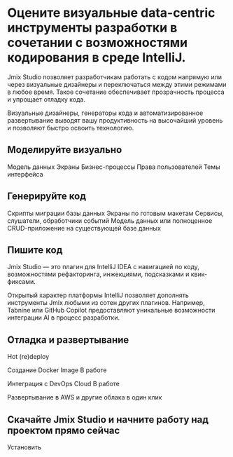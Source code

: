 # Оцените визуальные data-centric инструменты разработки в сочетании с возможностями кодирования в среде IntelliJ.

Jmix Studio позволяет разработчикам работать с кодом напрямую или через визуальные дизайнеры и переключаться между этими режимами в любое время. Такое сочетание обеспечивает прозрачность процесса и упрощает отладку кода.

Визуальные дизайнеры, генераторы кода и автоматизированное развертывание выводят вашу продуктивность на высочайший уровень и позволяют быстро освоить технологию.

## Моделируйте визуально

Модель данных
Экраны
Бизнес-процессы 
Права пользователей
Темы интерфейса

## Генерируйте код
Скрипты миграции базы данных
Экраны по готовым макетам
Сервисы, слушатели, обработчики событий
Модель данных или полноценное CRUD-приложение на существующей базе данных

## Пишите код
Jmix Studio — это плагин для IntelliJ IDEA с навигацией по коду, возможностями рефакторинга, инжекциями, подсказками и квик-фиксами.

Открытый характер платформы IntelliJ позволяет дополнять инструменты Jmix любыми из сотен других плагинов. Например, Tabnine или GitHub Copilot предоставляют уникальные возможности интеграции AI в процесс разработки.


## Отладка и развертывание

Hot (re)deploy

Создание Docker Image
В работе

Интеграция с DevOps Cloud
В работе

Развертывание в AWS и другие облака в один клик

## Скачайте Jmix Studio и начните работу над проектом прямо сейчас
Установить
